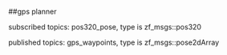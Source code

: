 
##gps planner

subscribed topics:
    pos320_pose, type is zf_msgs::pos320

published topics:
    gps_waypoints, type is zf_msgs::pose2dArray
